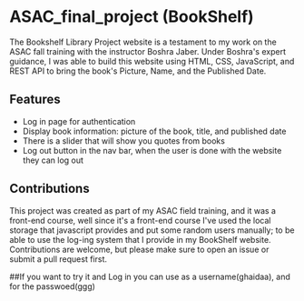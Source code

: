 # ASAC_final_project (BookShelf)
The Bookshelf Library Project website is a testament to my work on the ASAC fall training with the instructor Boshra Jaber. 
Under Boshra's expert guidance, I was able to build this website using HTML, CSS, JavaScript, and REST API to bring the book's Picture, Name, and the Published Date.

## Features
- Log in page for authentication
- Display book information: picture of the book, title, and published date
- There is a slider that will show you quotes from books
- Log out button in the nav bar, when the user is done with the website they can log out


 
## Contributions
This project was created as part of my ASAC field training, and it was a front-end course, well since it's a front-end course I've used the local storage that javascript provides and put some random users manually; to be able to use the log-ing system that I provide in my BookShelf website. 
Contributions are welcome, but please make sure to open an issue or submit a pull request first.

##If you want to try it and Log in you can use as a username(ghaidaa), and for the passwoed(ggg)
